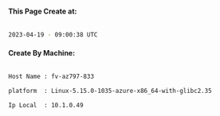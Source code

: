 
   
#### This Page Create at:

```bash

2023-04-19 - 09:00:38 UTC

```

#### Create By Machine:

```bash

Host Name : fv-az797-833

platform  : Linux-5.15.0-1035-azure-x86_64-with-glibc2.35

Ip Local  : 10.1.0.49

```

